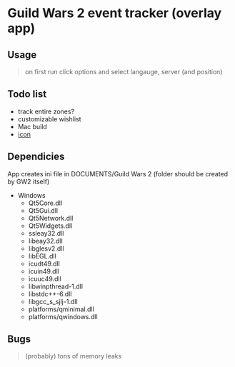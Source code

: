 Guild Wars 2 event tracker (overlay app)
====================

Usage
---------------------
> on first run click options and select langauge, server (and position)

Todo list
---------------------
- track entire zones?
- customizable wishlist
- Mac build
- [icon](http://stackoverflow.com/questions/1460361/qt-creator-how-to-set-application-icon)

Dependicies
---------------------
App creates ini file in DOCUMENTS/Guild Wars 2 (folder should be created by GW2 itself)

- Windows
	- Qt5Core.dll
	- Qt5Gui.dll
	- Qt5Network.dll
	- Qt5Widgets.dll
	- ssleay32.dll
	- libeay32.dll
	- libglesv2.dll
	- libEGL.dll
	- icudt49.dll
	- icuin49.dll
	- icuuc49.dll
	- libwinpthread-1.dll
	- libstdc++-6.dll
	- libgcc_s_sjlj-1.dll
	- platforms/qminimal.dll
	- platforms/qwindows.dll

Bugs
---------------------
> (probably) tons of memory leaks